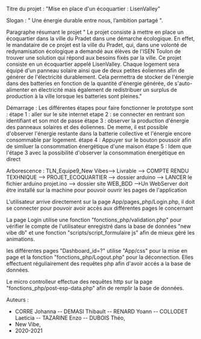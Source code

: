 
Titre du projet : "Mise en place d'un écoquartier : LisenValley"

Slogan : " Une énergie durable entre nous, l’ambition partagé ".

Paragraphe résumant le projet
"  Le projet consiste à mettre en place un écoquartier dans la ville du Pradet dans une démarche écologique.
En effet, le mandataire de ce projet est la ville du Pradet, qui, dans une volonté de redynamisation écologique a demandé aux élèves de l'ISEN Toulon de trouver une solution qui répond aux besoins fixés par la ville.
 Ce projet consiste en un écoquartier appelé LisenValley.
Chaque logement sera équipé d'un panneau solaire ainsi que de deux petites éoliennes afin de générer de l'électricité durablement.
Cela permettra de stocker de l'énergie dans des batteries en fonction de la quantité d'énergie générée, de s'auto-alimenter en électricité mais également de redistribuer un surplus de production à la ville lorsque les batteries sont pleines."

Démarrage :
 Les différentes étapes pour faire fonctionner le prototype sont :
	étape 1 : aller sur le site internet
	etape 2 : se connecter en rentrant son identifiant et son mot de passe
	étape 3 : observer la production d'énergie des panneaux solaires et des éoliennes.
		  De meme, il est possible d'observer l'énergie restante dans la  batterie collective et l'énergie encore consommable par logement.
	étape 4 : Appuyer sur le bouton poussoir afin de similuer la consommation énergétique d'une maison
	étape 5 : Idem que l'étape 3 avec la possibilité d'observer la consommation énergétique en direct


Arborescence :
TLN_Equipe9_New Vibes--> Livrable --> COMPTE RENDU TEXHNIQUE --> PROJET_ECOQUARTIER
		--> dossier arduino --> LANCER le fichier arduino  projet.ino
		--> dossier site WEB_BDD -->Un WebServer doit être installé sur la machine pour pouvoir ouvrir les pages de l'application

L'utilisateur arrive directement sur la page App/pages_php/Login.php,
il doit se connecter pour pouvoir avoir accès aux différentes pages le concernant

La page Login utilise une fonction "fonctions_php/validation.php" pour vérifier le compte
de l'utilisateur enregistré dans la base de données "new vibe db" et une fonction "scripts/script_formulaire js"
afin de mieux géré les animations.

les différentes pages "Dashboard_id=?" utilise "App/css" pour la mise en page et la fonction "fonctions_php/Logout.php" pour la déconnection.
Elles effectuent réguliairement des requêtes php afin d'avoir accés a la base de données.

Le micro controlleur effectue des requêtes http sur la page "fonctions_php/post-esp-data.php" afin de remplir la base de données.



Auteurs :
- CORRE Johanna -- DEMASI Thibault -- RENARD Yoann -- COLLODET Laeticia -- TAZARINE Enzo -- DUBOIS Théo,
- New Vibe,
- 2020-2021
